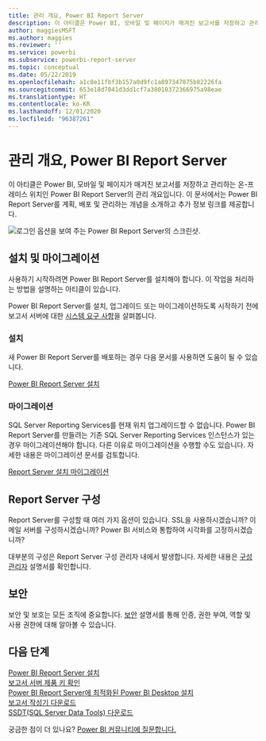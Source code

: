 ```yaml
---
title: 관리 개요, Power BI Report Server
description: 이 아티클은 Power BI, 모바일 및 페이지가 매겨진 보고서를 저장하고 관리하는 온-프레미스 위치인 Power BI Report Server의 관리 개요입니다.
author: maggiesMSFT
ms.author: maggies
ms.reviewer: ''
ms.service: powerbi
ms.subservice: powerbi-report-server
ms.topic: conceptual
ms.date: 05/22/2019
ms.openlocfilehash: a1c8e11fbf3b157a0d9fc1a897347875b82226fa
ms.sourcegitcommit: 653e18d7041d3dd1cf7a38010372366975a98eae
ms.translationtype: HT
ms.contentlocale: ko-KR
ms.lasthandoff: 12/01/2020
ms.locfileid: "96387261"
---
```

# <a name="admin-overview-power-bi-report-server"></a>관리 개요, Power BI Report Server
이 아티클은 Power BI, 모바일 및 페이지가 매겨진 보고서를 저장하고 관리하는 온-프레미스 위치인 Power BI Report Server의 관리 개요입니다. 이 문서에서는 Power BI Report Server를 계획, 배포 및 관리하는 개념을 소개하고 추가 정보 링크를 제공합니다.

![로그인 옵션을 보여 주는 Power BI Report Server의 스크린샷.](media/admin-handbook-overview/admin-handbook.png)
 
## <a name="installing-and-migration"></a>설치 및 마이그레이션
사용하기 시작하려면 Power BI Report Server를 설치해야 합니다. 이 작업을 처리하는 방법을 설명하는 아티클이 있습니다.

Power BI Report Server를 설치, 업그레이드 또는 마이그레이션하도록 시작하기 전에 보고서 서버에 대한 [시스템 요구 사항](system-requirements.md)을 살펴봅니다.

### <a name="installing"></a>설치
새 Power BI Report Server를 배포하는 경우 다음 문서를 사용하면 도움이 될 수 있습니다. 

[Power BI Report Server 설치](install-report-server.md)

### <a name="migration"></a>마이그레이션
SQL Server Reporting Services를 현재 위치 업그레이드할 수 없습니다. Power BI Report Server를 만들려는 기존 SQL Server Reporting Services 인스턴스가 있는 경우 마이그레이션해야 합니다. 다른 이유로 마이그레이션을 수행할 수도 있습니다. 자세한 내용은 마이그레이션 문서를 검토합니다.

[Report Server 설치 마이그레이션](migrate-report-server.md)

## <a name="configuring-your-report-server"></a>Report Server 구성
Report Server를 구성할 때 여러 가지 옵션이 있습니다. SSL을 사용하시겠습니까? 이메일 서버를 구성하시겠습니까? Power BI 서비스와 통합하여 시각화를 고정하시겠습니까?

대부분의 구성은 Report Server 구성 관리자 내에서 발생합니다. 자세한 내용은 [구성 관리자](/sql/reporting-services/install-windows/reporting-services-configuration-manager-native-mode) 설명서를 확인합니다.

## <a name="security"></a>보안
보안 및 보호는 모든 조직에 중요합니다. [보안](/sql/reporting-services/security/reporting-services-security-and-protection) 설명서를 통해 인증, 권한 부여, 역할 및 사용 권한에 대해 알아볼 수 있습니다.

## <a name="next-steps"></a>다음 단계
[Power BI Report Server 설치](install-report-server.md)  
[보고서 서버 제품 키 확인](find-product-key.md)  
[Power BI Report Server에 최적화된 Power BI Desktop 설치](install-powerbi-desktop.md)  
[보고서 작성기 다운로드](https://www.microsoft.com/download/details.aspx?id=53613)  
[SSDT(SQL Server Data Tools) 다운로드](/sql/ssdt/download-sql-server-data-tools-ssdt)

궁금한 점이 더 있나요? [Power BI 커뮤니티에 질문합니다.](https://community.powerbi.com/)